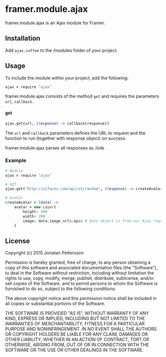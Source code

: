 # framer.module.ajax
framer.module.ajax is an Ajax module for Framer.

## Installation
Add ```ajax.coffee``` to the /modules folder of your project.

## Usage
To include the module within your project, add the following:

``` coffeescript
ajax = require "ajax"
```

framer.module.ajax consists of the method ```get``` and requires the parameters ```url```, ```callback```.

#### get
``` coffeescript
ajax.get(url, (response) -> callback(response))
```
The ```url``` and ```callback``` parameters defines the URL to request and the function to run (together with response object) on success.

framer.module.ajax parses all responses as ```JSON```.

### Example
``` coffeescript
# Module
ajax = require "ajax"

# GET
ajax.get("http://uifaces.com/api/v1/random", (response) -> createAvatar(response))

# Avatar
createAvatar = (data) ->
	avatar = new Layer(
		height: 200
		width: 200
		image: data.image_urls.epic # data object is from our Ajax request
	)
```
## License
Copyright (c) 2015 Jonatan Pettersson

Permission is hereby granted, free of charge, to any person obtaining a copy
of this software and associated documentation files (the "Software"), to deal
in the Software without restriction, including without limitation the rights
to use, copy, modify, merge, publish, distribute, sublicense, and/or sell
copies of the Software, and to permit persons to whom the Software is
furnished to do so, subject to the following conditions:

The above copyright notice and this permission notice shall be included in all
copies or substantial portions of the Software.

THE SOFTWARE IS PROVIDED "AS IS", WITHOUT WARRANTY OF ANY KIND, EXPRESS OR
IMPLIED, INCLUDING BUT NOT LIMITED TO THE WARRANTIES OF MERCHANTABILITY,
FITNESS FOR A PARTICULAR PURPOSE AND NONINFRINGEMENT. IN NO EVENT SHALL THE
AUTHORS OR COPYRIGHT HOLDERS BE LIABLE FOR ANY CLAIM, DAMAGES OR OTHER
LIABILITY, WHETHER IN AN ACTION OF CONTRACT, TORT OR OTHERWISE, ARISING FROM,
OUT OF OR IN CONNECTION WITH THE SOFTWARE OR THE USE OR OTHER DEALINGS IN THE
SOFTWARE.
